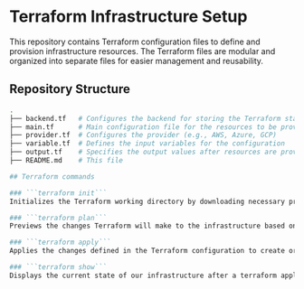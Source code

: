 # Terraform Infrastructure Setup

This repository contains Terraform configuration files to define and provision infrastructure resources. The Terraform files are modular and organized into separate files for easier management and reusability.

## Repository Structure

```bash
.
├── backend.tf   # Configures the backend for storing the Terraform state
├── main.tf      # Main configuration file for the resources to be provisioned
├── provider.tf  # Configures the provider (e.g., AWS, Azure, GCP)
├── variable.tf  # Defines the input variables for the configuration
├── output.tf    # Specifies the output values after resources are provisioned
├── README.md    # This file

## Terraform commands

### ```terraform init```
Initializes the Terraform working directory by downloading necessary provider plugins and setting up the environment for running Terraform commands.

### ```terraform plan```
Previews the changes Terraform will make to the infrastructure based on the current state and configuration. No changes are applied; it only shows what will happen.

### ```terraform apply```
Applies the changes defined in the Terraform configuration to create or modify the infrastructure. It will prompt for confirmation before making changes unless `-auto-approve` is used.

### ```terraform show```
Displays the current state of our infrastructure after a terraform apply. It helps in reviewing what resources were created or modified.

